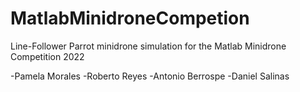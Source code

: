 # MatlabMinidroneCompetion

Line-Follower Parrot minidrone simulation for the Matlab Minidrone Competition 2022

-Pamela Morales
-Roberto Reyes
-Antonio Berrospe
-Daniel Salinas
